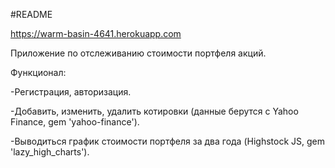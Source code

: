  #README

https://warm-basin-4641.herokuapp.com

Приложение по отслеживанию стоимости портфеля акций.

Функционал:

-Регистрация, авторизация.

-Добавить, изменить, удалить котировки (данные берутся с Yahoo Finance, gem 'yahoo-finance').

-Выводиться график стоимости портфеля за два года (Highstock JS, gem 'lazy_high_charts').
